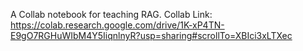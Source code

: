A Collab notebook for teaching RAG.
Collab Link:
https://colab.research.google.com/drive/1K-xP4TN-E9gO7RGHuWIbM4Y5IiqnlnyR?usp=sharing#scrollTo=XBIci3xLTXec
